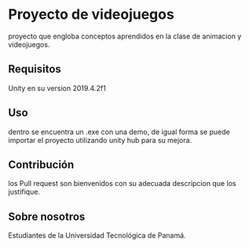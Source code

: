 # Proyecto de videojuegos

proyecto que engloba conceptos aprendidos en la clase de animacion y videojuegos.

## Requisitos

Unity en su version 2019.4.2f1

## Uso

dentro se encuentra un .exe con una demo, de igual forma se puede importar el proyecto utilizando unity hub para su mejora.

## Contribución
los Pull request son bienvenidos con su adecuada descripcion que los justifique.

## Sobre nosotros
Estudiantes de la Universidad Tecnológica de Panamá.